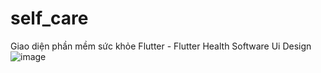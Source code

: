 # self_care
Giao diện phần mềm sức khỏe Flutter - Flutter Health Software Ui Design 
![image](https://github.com/user-attachments/assets/cba0b36f-a6c7-485e-a628-f637aac840ed)
